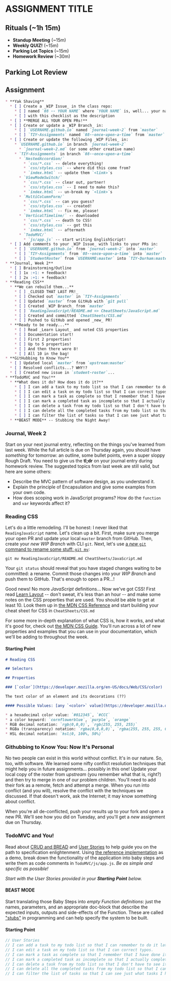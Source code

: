 # ASSIGNMENT TITLE

## Rituals (~1h 15m)

* **Standup Meeting** (~15m)
* **Weekly QUIZ!** (~15m)
* **Parking Lot Topics** (~15m)
* **Homework Review** (~30m)

## Parking Lot Review

## Assignment

```markdown
* **Yak Shaving**
  * [ ] Create a _WIP Issue_ in the class repo:
    * [ ] named `08 -- YOUR NAME` where `YOUR NAME` is, well... your name.
    * [ ] with this checklist as the description
  * [ ] **MERGE ALL YOUR OPEN PRs!**
  * [ ] Create or update a _WIP Branch_ in:
    * [ ] `USERNAME.github.io` named `journal-week-2` from `master`
    * [ ] `TIY-Assignments` named `08--once-upon-a-time` from `master`
  * [ ] Create or update the following _WIP Files_ in:
    * `USERNAME.github.io` in branch `journal-week-2`
      * `journal-week-2.md` (or some other creative name)
    * `TIY-Assignments` in branch `08--once-upon-a-time`
      * `NestedAccordion/`
        * `css/*.css` -- delete everything!
        * `css/styles.css` -- where did this come from?
        * `index.html` -- update them `<link>`s
      * `ViewModeSwitch/`
        * `css/*.css` -- clear out, partner!
        * `css/styles.css` -- I need to make this?
        * `index.html` -- un-break my `<link>`s
      * `MultiColumnForm/`
        * `css/*.css` -- can you guess?
        * `css/styles.css` -- created!
        * `index.html` -- fix me, please!
      * `VerticalTimeline/` -- downloaded
        * `css/*.css` -- death to CSS!
        * `css/styles.css` -- got this
        * `index.html` -- aftermath
      * `TodoMVC/`
        * `js/app.js` -- start writing EnglishScript!
  * [ ] Add comments to your _WIP Issue_ with links to your PRs in:
    * [ ] `USERNAME.github.io` from `journal-week-2` into `master`
    * [ ] `TIY-Assignments` from `08--once-upon-a-time` into `master`
    * [ ] `StudentRoster` from `USERNAME:master` into `TIY-Durham:master`
* **Journal, Week 2**
  * [ ] Brainstorming/Outline
  * [ ] 1x :+1: + feedback!
  * [ ] 2x :+1: + feedback!
* **Reading CSS**
  * **We can rebuild them...**
    * [ ] _CLOSED THAT LAST PR!_
    * [ ] Checked out `master` in `TIY-Assignments`
    * [ ] Updated `master` from GitHub with `git pull`
    * [ ] Created _WIP Branch_ from `master`
    * [ ] `ReadingJavaScript/README.md => CheatSheets/JavaScript.md`
    * [ ] Created and committed `CheatSheets/CSS.md`
    * [ ] Pushed to GitHub and opened _new_ PR!
  * **Ready to be ready...**
    * [ ] Read _Learn Layout_ and noted CSS properties
    * [ ] Documentation start!
    * [ ] First 2 properties!
    * [ ] Up to 5 properties!
    * [ ] And then there were 8!
    * [ ] All 10 in the bag!
* **GitHubbing to Know You**
  * [ ] Updated local `master` from `upstream:master`
  * [ ] Resolved conflicts...? WHY!?
  * [ ] Created new issue in `student-roster`...
* **TodoMVC and You!**
  * **What does it do? How does it do it?**
    * [ ] I can add a task to my todo list so that I can remember to do it later.
    * [ ] I can edit a task on my todo list so that I can correct typos.
    * [ ] I can mark a task as complete so that I remember that I have done it.
    * [ ] I can mark a completed task as incomplete so that I actually complete it this time.
    * [ ] I can delete a task from my todo list so that I don't have to see it any more.
    * [ ] I can delete all the completed tasks from my todo list so that I can clean up completed tasks.
    * [ ] I can filter the list of tasks so that I can see just what tasks I have completed and what are left to do.
  * **BEAST MODE** -- Stubbing the Night Away!
```

### Journal, Week 2

Start on your next journal entry, reflecting on the things you've learned from last week. While the full article is due on Thursday again, you should have _something_ for tomorrow: an outline, some bullet points, even a super sloppy Rough Draft. You need to give us the **tl;dr** on your journal entry during homework review. The suggested topics from last week are still valid, but here are some others:

* Describe the MVC pattern of software design, as you understand it.
* Explain the principle of Encapsulation and give some examples from your own code.
* How does scoping work in JavaScript programs? How do the `function` and `var` keywords affect it?

### Reading CSS

Let's do a little remodeling. I'll be honest: I never liked that `ReadingJavaScript` name. Let's clean up a bit. First, make sure you merge your open PR and update your local `master` branch from GitHub. Then, create your _new WIP Branch_ with CLI `git`. Next, let's use [a _new_ `git` command to rename some stuff: `git mv`](http://git-scm.com/docs/git-mv):

    git mv ReadingJavaScript/README.md CheatSheets/JavaScript.md

Your `git status` should reveal that you have staged changes waiting to be committed: a rename. Commit those changes into your _WIP Branch_ and push them to GitHub. That's enough to open a PR...!

Good news! No more _JavaScript_ definitions... Now we've got CSS! First read [Learn Layout](http://learnlayout.com) -- don't sweat, it's less than an hour -- and make some notes on the CSS properties that are used. You should be able to get at least 10. Look them up in [the MDN CSS Reference](https://developer.mozilla.org/en-US/docs/Web/CSS/Reference) and start building your cheat sheet for CSS in `CheatSheets/CSS.md`

For some more in-depth explanation of what CSS is, how it works, and what it's good for, check out [the MDN CSS Guide](https://developer.mozilla.org/en-US/docs/Web/Guide/CSS). You'll run across a lot of new properties and examples that you can use in your documentation, which we'll be adding to throughout the week.


#### Starting Point

```markdown
# Reading CSS

## Selectors

## Properties

### [`color`](https://developer.mozilla.org/en-US/docs/Web/CSS/color) 

The text color of an element and its decorations (??)

#### Possible Values: [any `<color>` value](https://developer.mozilla.org/en-US/docs/Web/CSS/color_value)

* a hexadecimal color value: `#012345`, `#CCC`
* a color keyword: `cornflowerblue`, `purple`, `orange`
* RGB decimal notation: `rgb(0,0,0)`, `rgb(255, 255, 255)`
* RGBa (transparency) notation: `rgba(0,0,0,0)`, `rgba(255, 255, 255, 0.8)`
* HSL decimal notation: `hsl(0, 100%, 50%)`
```

### Githubbing to Know You: Now It's Personal

No two people can exist in this world without conflict. It's in our nature. So, too, with software. We learned some nifty conflict resolution techniques that might help you in future assignments... possibly in this one! Update your local copy of the roster from _upstream_ (you remember what that is, right?) and then try to merge in one of our problem children. You'll need to add their fork as a remote, fetch and attempt a merge. When you run into conflict (and you will), resolve the conflict with the techniques we discussed. If that doesn't work, ask the Internet; it may know something about conflict.

When you're all de-conflicted, push your results up to your fork and open a new PR. We'll see how you did on Tuesday, and you'll get a _new_ assignment due on Thursday.

### TodoMVC and You!

Read about [CRUD and BREAD](https://en.wikipedia.org/wiki/Create,_read,_update_and_delete) and [User Stories](https://en.wikipedia.org/wiki/User_story) to help guide you on the path to specification enlightenment. Using [the reference implementation](http://todomvc.com/examples/vanillajs/) as a demo, break down the functionality of the application into baby steps and write them as code comments in `TodoMVC/js/app.js`. _Be as simple and specific as possible!_

_Start with the User Stories provided in your **Starting Point** below._

#### BEAST MODE

Start translating those Baby Steps into _empty Function definitions_: just the names, parameters, and an appropriate doc-block that describe the expected inputs, outputs and side-effects of the Function. These are called ["stubs"](https://en.wikipedia.org/wiki/Method_stub) in programming and can help specify the system to be built.

#### Starting Point

```javascript
// User Stories
// I can add a task to my todo list so that I can remember to do it later.
// I can edit a task on my todo list so that I can correct typos.
// I can mark a task as complete so that I remember that I have done it.
// I can mark a completed task as incomplete so that I actually complete it this time.
// I can delete a task from my todo list so that I don't have to see it any more.
// I can delete all the completed tasks from my todo list so that I can clean up completed tasks.
// I can filter the list of tasks so that I can see just what tasks I have completed and what are left to do.
```

